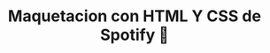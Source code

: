 <div align="center">
<h1 align="center">Maquetacion con HTML Y CSS de Spotify 👋</h1>
</div>

 
######
